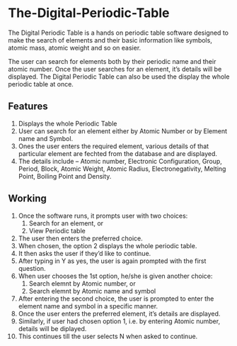 # The-Digital-Periodic-Table
The Digital Periodic Table is a hands on periodic table software designed to make the search of elements and their basic information like symbols, atomic mass, atomic weight and so on easier.

The user can search for elements both by their periodic name and their atomic number. 
Once the user searches for an element, it’s details will be displayed.
The Digital Periodic Table can also be used the display the whole periodic table at once.

## Features
1. Displays the whole Periodic Table
2. User can search for an element either by Atomic Number or by Element name and Symbol.
3. Ones the user enters the required element, various details of that particular element are fechted from the database and are displayed.
4. The details include – Atomic number, Electronic Configuration, Group, Period, Block, Atomic Weight, Atomic Radius, Electronegativity, Melting Point, Boiling Point and Density.

## Working
1. Once the software runs, it prompts user with two choices:
    1. Search for an element, or
    2. View Periodic table
3. The user then enters the preferred choice.
4. When chosen, the option 2 displays the whole periodic table.
5. It then asks the user if they’d like to continue.
6. After typing in Y as yes, the user is again prompted with the first question.
7. When user chooses the 1st option, he/she is given another choice:
    1. Search elemnt by Atomic number, or
    2. Search elemnt by Atomic name and symbol
9. After entering the second choice, the user is prompted to enter the element name and symbol in a specific manner.
10. Once the user enters the preferred element, it’s details are displayed.
11. Similarly, if user had chosen option 1, i.e. by entering Atomic number, details will be diplayed.
12. This continues till the user selects N when asked to continue.



